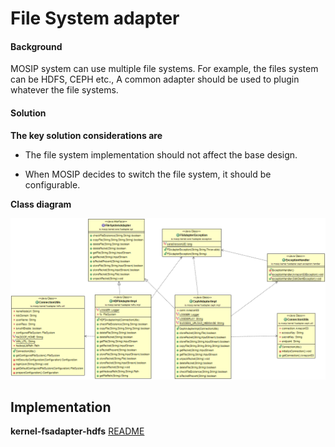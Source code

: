 ﻿# File System adapter

#### Background

MOSIP system can use multiple file systems. For example, the files system can be HDFS, CEPH etc., A common adapter should be used to plugin whatever the file systems. 

#### Solution



**The key solution considerations are**


- The file system implementation should not affect the base design. 

- When MOSIP decides to switch the file system, it should be configurable. 




**Class diagram**


![Module Diagram](_images/kernel-fsadapter-cd.png)



## Implementation


**kernel-fsadapter-hdfs** [README](../../../kernel/kernel-fsadapter-hdfs/Readme.md)
